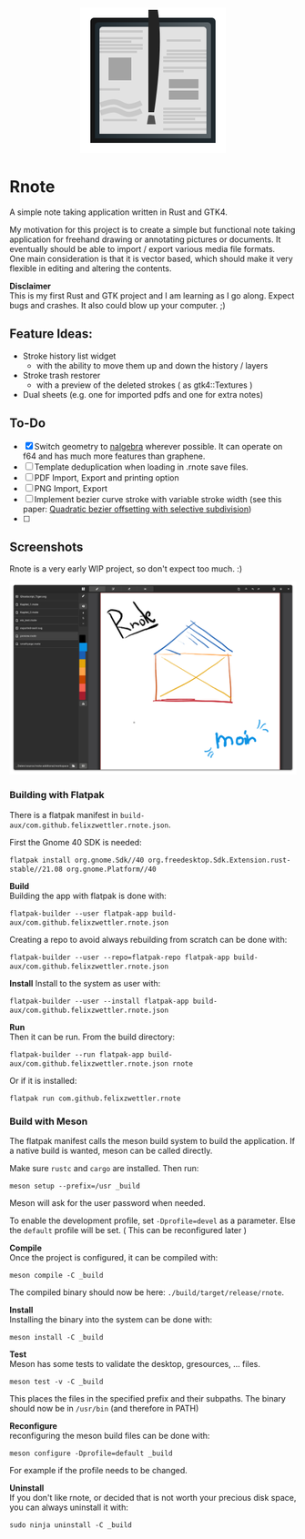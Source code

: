 
<div align="center">
<img src="resources/icons/scalable/apps/app.svg" width="256"></img>
</div>

# Rnote
A simple note taking application written in Rust and GTK4.

My motivation for this project is to create a simple but functional note taking application for freehand drawing or annotating pictures or documents. It eventually should be able to import / export various media file formats.  
One main consideration is that it is vector based, which should make it very flexible in editing and altering the contents.

**Disclaimer**  
This is my first Rust and GTK project and I am learning as I go along. Expect bugs and crashes. It also could blow up your computer. ;)

## Feature Ideas:
* Stroke history list widget
    * with the ability to move them up and down the history / layers
* Stroke trash restorer
    *  with a preview of the deleted strokes ( as gtk4::Textures )
* Dual sheets (e.g. one for imported pdfs and one for extra notes)

## To-Do
- [x] Switch geometry to [nalgebra](https://crates.io/crates/nalgebra) wherever possible. It can operate on f64 and has much more features than graphene.
- [ ] Template deduplication when loading in .rnote save files.
- [ ] PDF Import, Export and printing option
- [ ] PNG Import, Export
- [ ] Implement bezier curve stroke with variable stroke width (see this paper: [Quadratic bezier offsetting with selective subdivision](https://microbians.com/math/Gabriel_Suchowolski_Quadratic_bezier_offsetting_with_selective_subdivision.pdf))
- [ ]

## Screenshots
Rnote is a very early WIP project, so don't expect too much. :)

![2021-08-10-rnote.jpg](./resources/screenshots/main-window.png)

### Building with Flatpak
There is a flatpak manifest in `build-aux/com.github.felixzwettler.rnote.json`.

First the Gnome 40 SDK is needed:
```
flatpak install org.gnome.Sdk//40 org.freedesktop.Sdk.Extension.rust-stable//21.08 org.gnome.Platform//40
```

**Build**  
Building the app with flatpak is done with:
```
flatpak-builder --user flatpak-app build-aux/com.github.felixzwettler.rnote.json
```

Creating a repo to avoid always rebuilding from scratch can be done with:

```
flatpak-builder --user --repo=flatpak-repo flatpak-app build-aux/com.github.felixzwettler.rnote.json

```

**Install**
Install to the system as user with:
```
flatpak-builder --user --install flatpak-app build-aux/com.github.felixzwettler.rnote.json
```

**Run**  
Then it can be run.
From the build directory:
```
flatpak-builder --run flatpak-app build-aux/com.github.felixzwettler.rnote.json rnote
```

Or if it is installed:
```
flatpak run com.github.felixzwettler.rnote
```

### Build with Meson
The flatpak manifest calls the meson build system to build the application.
If a native build is wanted, meson can be called directly.

Make sure `rustc` and `cargo` are installed. Then run:

```
meson setup --prefix=/usr _build
```
Meson will ask for the user password when needed.

To enable the development profile, set `-Dprofile=devel` as a parameter. Else the `default` profile will be set. ( This can be reconfigured later )

**Compile**  
Once the project is configured, it can be compiled with:

```
meson compile -C _build
```

The compiled binary should now be here: `./build/target/release/rnote`.

**Install**  
Installing the binary into the system can be done with:

```
meson install -C _build
```

**Test**  
Meson has some tests to validate the desktop, gresources, ... files.
```
meson test -v -C _build
```

This places the files in the specified prefix and their subpaths. The binary should now be in `/usr/bin` (and therefore in PATH)

**Reconfigure**  
reconfiguring the meson build files can be done with:

```
meson configure -Dprofile=default _build
```

For example if the profile needs to be changed.


**Uninstall**  
If you don't like rnote, or decided that is not worth your precious disk space, you can always uninstall it with:

```
sudo ninja uninstall -C _build
```